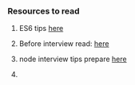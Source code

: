 ### Resources to read

1. ES6 tips <a href="https://exploringjs.com/es6/ch_overviews.html" target="_blank">here</a>

2. Before interview read: <a href="https://medium.com/@credosystemz/top-100-javascript-interview-questions-with-answers-145ceee552f0" target="_blank">here</a>

3. node interview tips prepare <a href="https://mp.weixin.qq.com/s?__biz=MzUxMzcxMzE5Ng==&mid=2247506403&idx=1&sn=19a31f3165165e3a09b963221c1fae16&chksm=f9526ca0ce25e5b6a85f9857cef75fb1298e227376596b0378a947c991feb563bef0d6a2c276&mpshare=1&scene=1&srcid=0208sstxxeu1LBGtIhEYH6Me&sharer_sharetime=1612770971203&sharer_shareid=879ac6966e1b106337c7f3c2a1f196f5&exportkey=AvfwDwus4TeLem%2FZqMg4s%2BI%3D&pass_ticket=TqVA9A6JMH%2F1OVHxhg41r4jjEdKPeyVrWCV0O7cdByWsIK5a%2FYW2Q9TTXdCHsDxO&wx_header=0#rd" target="_blank">here</a>

4. 